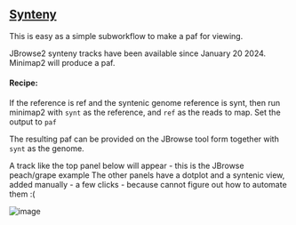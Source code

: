 ## [Synteny](https://github.com/sanger-tol/treeval/blob/dev/subworkflows/local/synteny.nf)

This is easy as a simple subworkflow to make a paf for viewing.

JBrowse2 synteny tracks have been available since January 20 2024.
Minimap2 will produce a paf.

#### Recipe:

If the reference is ref and the syntenic genome reference is synt, then 
run minimap2 with `synt` as the reference, and `ref` as the reads to map. Set the output to `paf`

The resulting paf can be provided on the JBrowse tool form together with `synt` as the genome.

A track like the top panel below will appear - this is the JBrowse peach/grape example
The other panels have a dotplot and a syntenic view, added manually - a few clicks - because cannot figure
out how to automate them :(

![image](https://github.com/fubar2/treeval_gal/assets/6016266/31e8e24a-ea49-44f0-848d-bd296f86d5cf)



